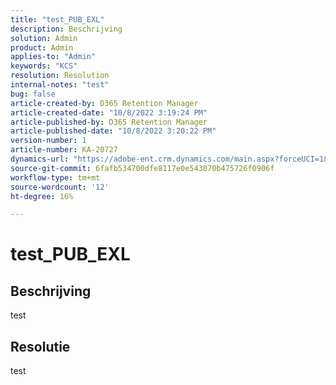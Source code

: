 ```yaml
---
title: "test_PUB_EXL"
description: Beschrijving
solution: Admin
product: Admin
applies-to: "Admin"
keywords: "KCS"
resolution: Resolution
internal-notes: "test"
bug: false
article-created-by: D365 Retention Manager
article-created-date: "10/8/2022 3:19:24 PM"
article-published-by: D365 Retention Manager
article-published-date: "10/8/2022 3:20:22 PM"
version-number: 1
article-number: KA-20727
dynamics-url: "https://adobe-ent.crm.dynamics.com/main.aspx?forceUCI=1&pagetype=entityrecord&etn=knowledgearticle&id=f21c9d90-1c47-ed11-bba2-002248086cae"
source-git-commit: 6fafb534700dfe8117e0e543070b475726f0906f
workflow-type: tm+mt
source-wordcount: '12'
ht-degree: 16%

---
```


# test_PUB_EXL

## Beschrijving

test

## Resolutie


test
